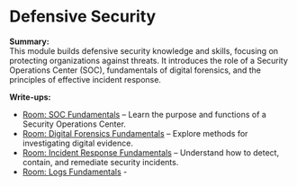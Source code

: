 # Defensive Security

**Summary:**  
This module builds defensive security knowledge and skills, focusing on protecting organizations against threats. It introduces the role of a Security Operations Center (SOC), fundamentals of digital forensics, and the principles of effective incident response.

**Write-ups:**  
- [Room: SOC Fundamentals](SOC_Fun.md) – Learn the purpose and functions of a Security Operations Center.  
- [Room: Digital Forensics Fundamentals](Digital_Fun.md) – Explore methods for investigating digital evidence.  
- [Room: Incident Response Fundamentals](Incident_Fun.md) – Understand how to detect, contain, and remediate security incidents.  
- [Room: Logs Fundamentals](Logs_Fun.md) -
